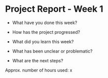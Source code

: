 # Project Report - Week 1

- What have you done this week?

- How has the project progressed? 

- What did you learn this week?

- What has been unclear or problematic?

- What are the next steps?

Approx. number of hours used: x